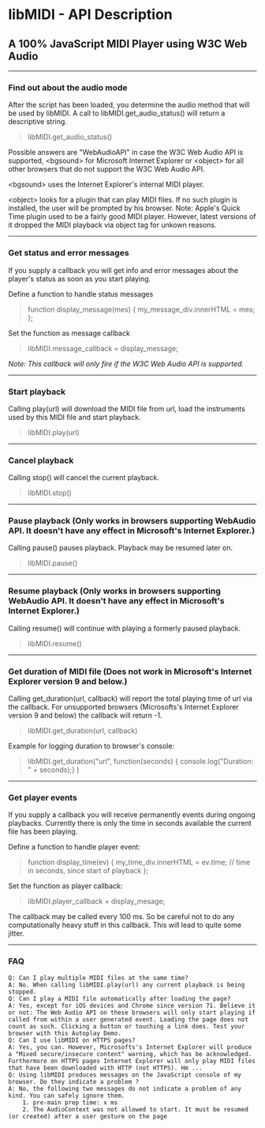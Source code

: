 # libMIDI - API Description
## A 100% JavaScript MIDI Player using W3C Web Audio

-----






### Find out about the audio mode

After the script has been loaded, you determine the audio method that will be used by libMIDI. A call to libMIDI.get_audio_status() will return a descriptive string.

> libMIDI.get_audio_status()

Possible answers are "WebAudioAPI" in case the W3C Web Audio API is supported, \<bgsound\> for Microsoft Internet Explorer or \<object\> for all other browsers that do not support the W3C Web Audio API.

\<bgsound\> uses the Internet Explorer's internal MIDI player. 

\<object\> looks for a plugin that can play MIDI files. If no such plugin is installed, the user will be prompted by his browser. Note: Apple's Quick Time plugin used to be a fairly good MIDI player. However, latest versions of it dropped the MIDI playback via object tag for unkown reasons.

-----
### Get status and error messages

If you supply a callback you will get info and error messages about the player's status as soon as you start playing.

Define a function to handle status messages

> function display_message(mes) {
>      my_message_div.innerHTML = mes;
> };

Set the function as message callback

> libMIDI.message_callback = display_message;

*Note: This callback will only fire if the W3C Web Audio API is supported.*

-----

### Start playback

Calling play(url) will download the MIDI file from url, load the instruments used by this MIDI file and start playback.

>  libMIDI.play(url)


-----
### Cancel playback

Calling stop() will cancel the current playback.

>  libMIDI.stop()

-----

### Pause playback (Only works in browsers supporting WebAudio API. It doesn't have any effect in Microsoft's Internet Explorer.)

Calling pause() pauses playback. Playback may be resumed later on.

>  libMIDI.pause()

-----

### Resume playback (Only works in browsers supporting WebAudio API. It doesn't have any effect in Microsoft's Internet Explorer.)

Calling resume() will continue with playing a formerly paused playback.

>  libMIDI.resume()

-----

### Get duration of MIDI file (Does not work in Microsoft's Internet Explorer version 9 and below.)

Calling get_duration(url, callback) will report the total playing time of url via the callback. For unsupported browsers (Microsofts's Internet Explorer version 9 and below) the callback will return -1.

> libMIDI.get_duration(url, callback)

Example for logging duration to browser's console:

> libMIDI.get_duration("url", function(seconds) { console.log("Duration: " + seconds);} )

-----

### Get player events

If you supply a callback you will receive permanently events during ongoing playbacks. Currently there is only the time in seconds available the current file has been playing.

Define a function to handle player event:

> function display_time(ev) {
>      my_time_div.innerHTML = ev.time; // time in seconds, since start of playback
> };

Set the function as player callback:

> libMIDI.player_callback = display_mesage;

The callback may be called every 100 ms. So be careful not to do any computationally heavy stuff in this callback. This will lead to quite some jitter.


-----
### FAQ

    Q: Can I play multiple MIDI files at the same time?
    A: No. When calling libMIDI.play(url) any current playback is being stopped.
    Q: Can I play a MIDI file automatically after loading the page?
    A: Yes, except for iOS devices and Chrome since version 71. Believe it or not: The Web Audio API on these browsers will only start playing if called from within a user generated event. Loading the page does not count as such. Clicking a button or touching a link does. Test your browser with this Autoplay Demo.
    Q: Can I use libMIDI on HTTPS pages?
    A: Yes, you can. However, Microsofts's Internet Explorer will produce a "Mixed secure/insecure content" warning, which has be acknowledged. Furthermore on HTTPS pages Internet Explorer will only play MIDI files that have been downloaded with HTTP (not HTTPS). Hm ...
    Q: Using libMIDI produces messages on the JavaScript console of my browser. Do they indicate a problem ?
    A: No, the following two messages do not indicate a problem of any kind. You can safely ignore them.
        1. pre-main prep time: x ms
        2. The AudioContext was not allowed to start. It must be resumed (or created) after a user gesture on the page
